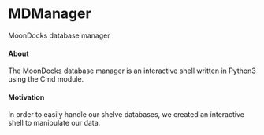 # MDManager
MoonDocks database manager

#### About
The MoonDocks database manager is an interactive shell written in Python3 using
the Cmd module.

#### Motivation
In order to easily handle our shelve databases, we created an interactive shell
to manipulate our data.
